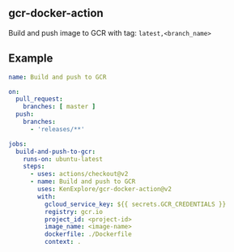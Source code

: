 ## gcr-docker-action

Build and push image to GCR with tag: `latest,<branch_name>`


## Example
```yaml
name: Build and push to GCR

on:
  pull_request:
    branches: [ master ]
  push:
    branches:
      - 'releases/**'

jobs:
  build-and-push-to-gcr:
    runs-on: ubuntu-latest
    steps:
      - uses: actions/checkout@v2
      - name: Build and push to GCR
        uses: KenExplore/gcr-docker-action@v2
        with:
          gcloud_service_key: ${{ secrets.GCR_CREDENTIALS }}
          registry: gcr.io
          project_id: <project-id>
          image_name: <image-name>
          dockerfile: ./Dockerfile
          context: .
```
